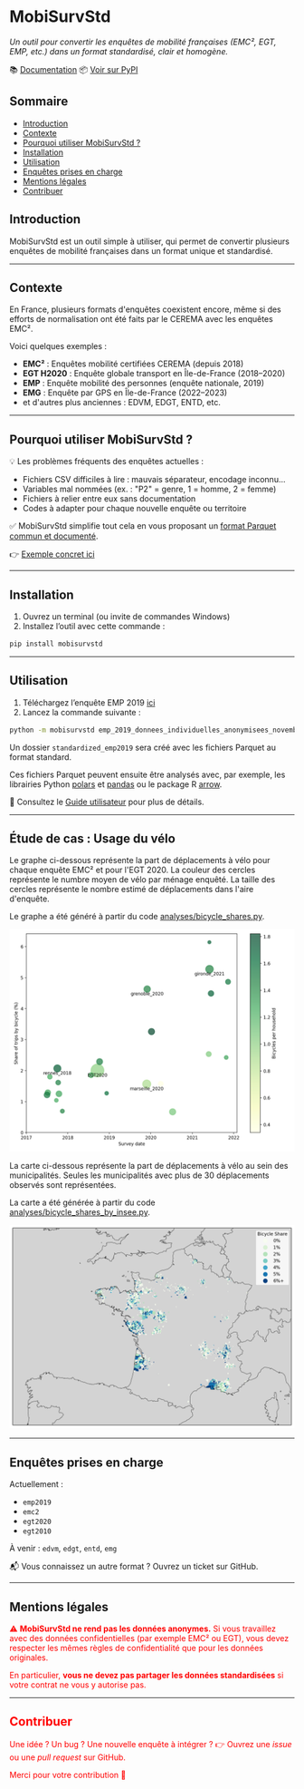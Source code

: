# MobiSurvStd

*Un outil pour convertir les enquêtes de mobilité françaises (EMC², EGT, EMP, etc.) dans un format
standardisé, clair et homogène.*

📚 [Documentation](https://mobisurvstd.github.io/MobiSurvStd)
📦 [Voir sur PyPI](https://pypi.org/project/mobisurvstd/)

## Sommaire
- [Introduction](#introduction)
- [Contexte](#contexte)
- [Pourquoi utiliser MobiSurvStd ?](#pourquoi-utiliser-mobisurvstd-)
- [Installation](#installation)
- [Utilisation](#utilisation)
- [Enquêtes prises en charge](#enquêtes-prises-en-charge)
- [Mentions légales](#mentions-légales)
- [Contribuer](#contribuer)

## Introduction

MobiSurvStd est un outil simple à utiliser, qui permet de convertir plusieurs enquêtes de mobilité
françaises dans un format unique et standardisé.

---

## Contexte

En France, plusieurs formats d'enquêtes coexistent encore, même si des efforts de normalisation ont
été faits par le CEREMA avec les enquêtes EMC².

Voici quelques exemples :

- **EMC²** : Enquêtes mobilité certifiées CEREMA (depuis 2018)
- **EGT H2020** : Enquête globale transport en Île-de-France (2018–2020)
- **EMP** : Enquête mobilité des personnes (enquête nationale, 2019)
- **EMG** : Enquête par GPS en Île-de-France (2022–2023)
- et d'autres plus anciennes : EDVM, EDGT, ENTD, etc.

---

## Pourquoi utiliser MobiSurvStd ?

💡 Les problèmes fréquents des enquêtes actuelles :

- Fichiers CSV difficiles à lire : mauvais séparateur, encodage inconnu...
- Variables mal nommées (ex. : "P2" = genre, 1 = homme, 2 = femme)
- Fichiers à relier entre eux sans documentation
- Codes à adapter pour chaque nouvelle enquête ou territoire

✅ MobiSurvStd simplifie tout cela en vous proposant un
[format Parquet commun et documenté](https://mobisurvstd.github.io/MobiSurvStd/format/index.html).

👉 [Exemple concret ici](https://mobisurvstd.github.io/MobiSurvStd/problem-example.html)

---

## Installation

1. Ouvrez un terminal (ou invite de commandes Windows)
2. Installez l’outil avec cette commande :

```bash
pip install mobisurvstd
```

---

## Utilisation

1. Téléchargez l’enquête EMP 2019 [ici](https://www.statistiques.developpement-durable.gouv.fr/resultats-detailles-de-lenquete-mobilite-des-personnes-de-2019)
2. Lancez la commande suivante :

```bash
python -m mobisurvstd emp_2019_donnees_individuelles_anonymisees_novembre2024.zip standardized_emp2019 --survey-type emp2019
```

Un dossier `standardized_emp2019` sera créé avec les fichiers Parquet au format standard.

Ces fichiers Parquet peuvent ensuite être analysés avec, par exemple, les librairies Python
[polars](https://pola.rs/) et [pandas](https://pandas.pydata.org) ou le package R
[arrow](https://arrow.apache.org/docs/r/).

🔎 Consultez le [Guide utilisateur](https://mobisurvstd.github.io/MobiSurvStd/howto.html) pour plus
de détails.

---

## Étude de cas : Usage du vélo

Le graphe ci-dessous représente la part de déplacements à vélo pour chaque enquête EMC² et pour
l'EGT 2020.
La couleur des cercles représente le numbre moyen de vélo par ménage enquêté.
La taille des cercles représente le nombre estimé de déplacements dans l'aire d'enquête.

Le graphe a été généré à partir du code [analyses/bicycle_shares.py](analyses/bicycle_shares.py).

![](docs/src/images/bicycle_shares.png)

La carte ci-dessous représente la part de déplacements à vélo au sein des municipalités.
Seules les municipalités avec plus de 30 déplacements observés sont représentées.

La carte a été générée à partir du code
[analyses/bicycle_shares_by_insee.py](analyses/bicycle_shares_by_insee.py).

![](docs/src/images/bicycle_shares_by_insee.png)

---

## Enquêtes prises en charge

Actuellement :

* `emp2019`
* `emc2`
* `egt2020`
* `egt2010`

À venir : `edvm`, `edgt`, `entd`, `emg`

📬 Vous connaissez un autre format ? Ouvrez un ticket sur GitHub.

---

## Mentions légales

<span style="color:red">
⚠️ <strong>MobiSurvStd ne rend pas les données anonymes.</strong>
Si vous travaillez avec des données confidentielles (par exemple EMC² ou EGT), vous devez respecter
les mêmes règles de confidentialité que pour les données originales.

En particulier, <strong>vous ne devez pas partager les données standardisées</strong> si votre
contrat ne vous y autorise pas.
</span>

---

## Contribuer

Une idée ? Un bug ? Une nouvelle enquête à intégrer ?
👉 Ouvrez une *issue* ou une *pull request* sur GitHub.

Merci pour votre contribution 🚀
